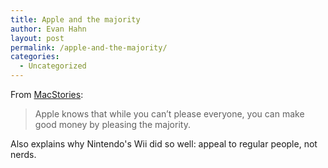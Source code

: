 ```yaml
---
title: Apple and the majority
author: Evan Hahn
layout: post
permalink: /apple-and-the-majority/
categories:
  - Uncategorized
---
```

From [MacStories][1]:

> Apple knows that while you can’t please everyone, you can make good money by pleasing the majority.

Also explains why Nintendo's Wii did so well: appeal to regular people, not nerds.

 [1]: http://www.macstories.net/stories/why-upgrade-pricing-isnt-coming-to-the-app-store/
